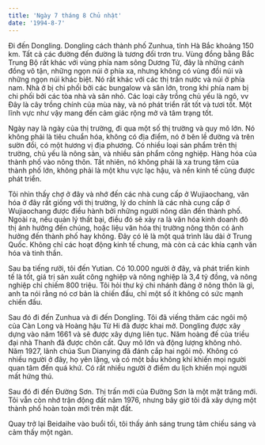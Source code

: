 ```yaml
---
title: 'Ngày 7 tháng 8 Chủ nhật'
date: '1994-8-7'
---
```


Đi đến Dongling. Dongling cách thành phố Zunhua, tỉnh Hà Bắc khoảng 150 km. Tất cả các đường đến đường là tương đối trơn tru. Vùng đồng bằng Bắc Trung Bộ rất khác với vùng phía nam sông Dương Tử, đây là những cánh đồng vô tận, những ngọn núi ở phía xa, nhưng không có vùng đồi núi và những ngọn núi khác biệt. Nó rất khác với các thị trấn nước và núi ở phía nam. Nhà ở bị chi phối bởi các bungalow và sân lớn, trong khi phía nam bị chi phối bởi các tòa nhà và sân nhỏ. Các loại cây trồng chủ yếu là ngô, vv Đây là cây trồng chính của mùa này, và nó phát triển rất tốt và tươi tốt. Một lĩnh vực như vậy mang đến cảm giác rộng mở và tâm trạng tốt.

Ngày nay là ngày của thị trường, đi qua một số thị trường và quy mô lớn. Nó không phải là tiêu chuẩn hóa, không có địa điểm, nó ở bên lề đường và trên sườn đồi, có một hương vị địa phương. Có nhiều loại sản phẩm trên thị trường, chủ yếu là nông sản, và nhiều sản phẩm công nghiệp. Hàng hóa của thành phố vào nông thôn. Tất nhiên, nó không phải là xa trung tâm của thành phố lớn, không phải là một khu vực lạc hậu, và nền kinh tế cũng được phát triển.

Tôi nhìn thấy chợ ở đây và nhớ đến các nhà cung cấp ở Wujiaochang, văn hóa ở đây rất giống với thị trường, lý do chính là các nhà cung cấp ở Wujiaochang được điều hành bởi những người nông dân đến thành phố. Ngoài ra, nếu quản lý thất bại, điều đó sẽ xảy ra là văn hóa kinh doanh đô thị ảnh hưởng đến chúng, hoặc liệu văn hóa thị trường nông thôn có ảnh hưởng đến thành phố hay không. Đây có lẽ là một quá trình lâu dài ở Trung Quốc. Không chỉ các hoạt động kinh tế chung, mà còn cả các khía cạnh văn hóa và tinh thần.

Sau ba tiếng rưỡi, tôi đến Yutian. Có 10.000 người ở đây, và phát triển kinh tế là tốt, giá trị sản xuất công nghiệp và nông nghiệp là 3,4 tỷ đồng, và nông nghiệp chỉ chiếm 800 triệu. Tôi hỏi thư ký chi nhánh đảng ở nông thôn là gì, anh ta nói rằng nó cơ bản là chiến đấu, chỉ một số ít không có sức mạnh chiến đấu.

Sau đó đi đến Zunhua và đi đến Dongling. Tôi đã viếng thăm các ngôi mộ của Càn Long và Hoàng hậu Từ Hi đã được khai mở. Dongling được xây dựng vào năm 1661 và sẽ được xây dựng liên tục. Năm hoàng đế của triều đại nhà Thanh đã được chôn cất. Quy mô lớn và động lượng không nhỏ. Năm 1927, lãnh chúa Sun Dianying đã đánh cắp hai ngôi mộ. Không có nhiều người ở đây, họ yên lặng, và có một bầu không khí khiến mọi người quan tâm đến quá khứ. Có rất nhiều người ở điểm du lịch khiến mọi người mất hứng thú.

Sau đó đi đến Đường Sơn. Thị trấn mới của Đường Sơn là một mặt trăng mới. Tôi vẫn còn nhớ trận động đất năm 1976, nhưng bây giờ tôi đã xây dựng một thành phố hoàn toàn mới trên mặt đất.

Quay trở lại Beidaihe vào buổi tối, tôi thấy ánh sáng trung tâm chiếu sáng và cảm thấy một ngàn.

